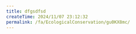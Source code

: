 ```yaml
---
title: dfgsdfsd
createTime: 2024/11/07 23:12:32
permalink: /fa/EcologicalConservation/gu0KX8mc/
---
```

